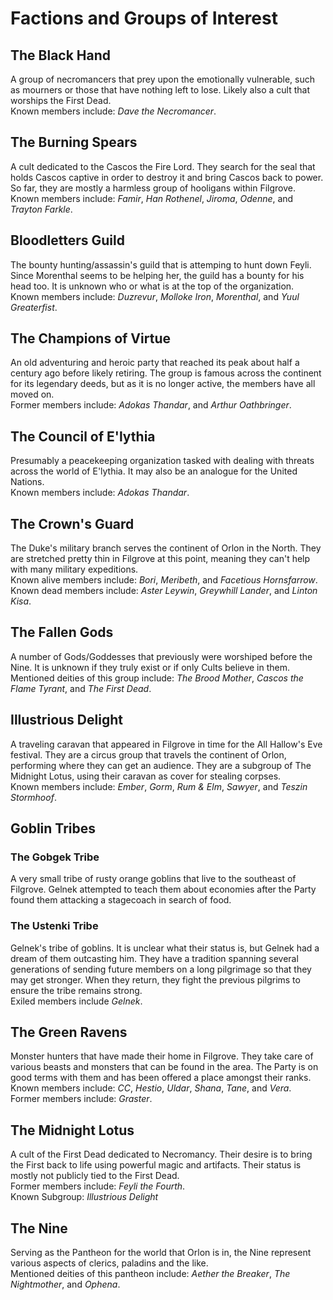 # Factions and Groups of Interest

## The Black Hand

A group of necromancers that prey upon the emotionally vulnerable, such as mourners or those that have nothing left to lose. Likely also a cult that worships the First Dead. <br>
Known members include: *Dave the Necromancer*. 

## The Burning Spears

A cult dedicated to the Cascos the Fire Lord. They search for the seal that holds Cascos captive in order to destroy it and bring Cascos back to power. So far, they are mostly a harmless group of hooligans within Filgrove. <br>
Known members include: *Famir*, *Han Rothenel*, *Jiroma*, *Odenne*, and *Trayton Farkle*.

## Bloodletters Guild 

The bounty hunting/assassin's guild that is attemping to hunt down Feyli. Since Morenthal seems to be helping her, the guild has a bounty for his head too. It is unknown who or what is at the top of the organization. <br>
Known members include: *Duzrevur*, *Molloke Iron*, *Morenthal*, and *Yuul Greaterfist*.

## The Champions of Virtue

An old adventuring and heroic party that reached its peak about half a century ago before likely retiring. The group is famous across the continent for its legendary deeds, but as it is no longer active, the members have all moved on. <br>
Former members include: *Adokas Thandar*, and *Arthur Oathbringer*.

## The Council of E'lythia

Presumably a peacekeeping organization tasked with dealing with threats across the world of E'lythia. It may also be an analogue for the United Nations. <br>
Known members include: *Adokas Thandar*.

## The Crown's Guard

The Duke's military branch serves the continent of Orlon in the North. They are stretched pretty thin in Filgrove at this point, meaning they can't help with many military expeditions. <br>
Known alive members include: *Bori*, *Meribeth*, and *Facetious Hornsfarrow*. <br>
Known dead members include: *Aster Leywin*, *Greywhill Lander*, and *Linton Kisa*.

## The Fallen Gods

A number of Gods/Goddesses that previously were worshiped before the Nine. It is unknown if they truly exist or if only Cults believe in them. <br>
Mentioned deities of this group include: *The Brood Mother*, *Cascos the Flame Tyrant*, and *The First Dead*.

## Illustrious Delight 

A traveling caravan that appeared in Filgrove in time for the All Hallow's Eve festival. They are a circus group that travels the continent of Orlon, performing where they can get an audience. They are a subgroup of The Midnight Lotus, using their caravan as cover for stealing corpses. <br>
Known members include: *Ember*, *Gorm*, *Rum & Elm*, *Sawyer*, and *Teszin Stormhoof*.

## Goblin Tribes

### The Gobgek Tribe 

A very small tribe of rusty orange goblins that live to the southeast of Filgrove. Gelnek attempted to teach them about economies after the Party found them attacking a stagecoach in search of food.

### The Ustenki Tribe

Gelnek's tribe of goblins. It is unclear what their status is, but Gelnek had a dream of them outcasting him. They have a tradition spanning several generations of sending future members on a long pilgrimage so that they may get stronger. When they return, they fight the previous pilgrims to ensure the tribe remains strong. <br>
Exiled members include *Gelnek*.

## The Green Ravens

Monster hunters that have made their home in Filgrove. They take care of various beasts and monsters that can be found in the area. The Party is on good terms with them and has been offered a place amongst their ranks. <br>
Known members include: *CC*, *Hestio*, *Uldar*, *Shana*, *Tane*, and *Vera*. <br>
Former  members include: *Graster*.

## The Midnight Lotus

A cult of the First Dead dedicated to Necromancy. Their desire is to bring the First back to life using powerful magic and artifacts. Their status is mostly not publicly tied to the First Dead. <br>
Former members include: *Feyli the Fourth*. <br>
Known Subgroup: *Illustrious Delight*

## The Nine

Serving as the Pantheon for the world that Orlon is in, the Nine represent various aspects of clerics, paladins and the like. <br>
Mentioned deities of this pantheon include: *Aether the Breaker*, *The Nightmother*, and *Ophena*.


